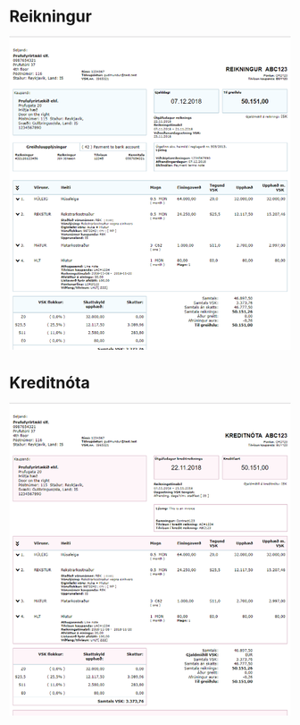 # Reikningur

![](images/bisenubl-invoice-complete_is.png)

# Kreditnóta

![](images/bisenubl-creditnote-complete_is.png)